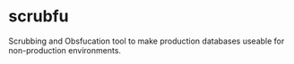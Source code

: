 # scrubfu
Scrubbing and Obsfucation tool to make production databases useable for non-production environments.
